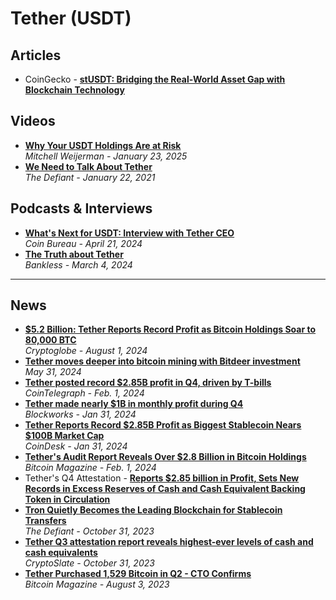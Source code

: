 # Tether (USDT)

## Articles
- CoinGecko - [**stUSDT: Bridging the Real-World Asset Gap with Blockchain Technology**](https://www.coingecko.com/learn/stusdt-new-era-of-real-world-asset-tokenization)

## Videos
- [**Why Your USDT Holdings Are at Risk**](https://www.youtube.com/watch?v=LQ4ae7w71kI)
  <br/>_Mitchell Weijerman - January 23, 2025_
- [**We Need to Talk About Tether**](https://www.youtube.com/watch?v=k1W_Gyerhug)
  <br/>_The Defiant - January 22, 2021_

## Podcasts & Interviews
- [**What's Next for USDT: Interview with Tether CEO**](https://www.youtube.com/watch?v=1oDgxAvQVQk)
  <br/>_Coin Bureau - April 21, 2024_
- [**The Truth about Tether**](https://www.youtube.com/watch?v=w3Kh9FVOtwA)
  <br/>_Bankless - March 4, 2024_

----

## News

- [**$5.2 Billion: Tether Reports Record Profit as Bitcoin Holdings Soar to 80,000 BTC**](https://www.cryptoglobe.com/latest/2024/08/5-2-billion-tether-reports-record-profit-as-bitcoin-holdings-soar-to-80000-btc/)
  <br/>_Cryptoglobe - August 1, 2024_
- [**Tether moves deeper into bitcoin mining with Bitdeer investment**](https://blockworks.co/news/tether-bitdeer-bitcoin-mining-investment)
  <br/>_May 31, 2024_
- [**Tether posted record $2.85B profit in Q4, driven by T-bills**](https://cointelegraph.com/news/tether-posted-record-2-85-billion-profit-q4-driven-treasury-bills)
  <br/>_CoinTelegraph - Feb. 1, 2024_
- [**Tether made nearly $1B in monthly profit during Q4**](https://blockworks.co/news/tether-monthly-profit-q4)
  <br/>_Blockworks - Jan 31, 2024_
- [**Tether Reports Record $2.85B Profit as Biggest Stablecoin Nears $100B Market Cap**](https://www.coindesk.com/business/2024/01/31/tether-reports-record-285b-profit-as-biggest-stablecoin-nears-100b-market-cap/)
  <br/>_CoinDesk - Jan 31, 2024_
- [**Tether's Audit Report Reveals Over $2.8 Billion in Bitcoin Holdings**](https://bitcoinmagazine.com/business/tethers-audit-report-reveals-over-2-8-billion-in-bitcoin-holdings)
  <br/>_Bitcoin Magazine - Feb. 1, 2024_
- Tether's Q4 Attestation - [**Reports $2.85 billion in Profit, Sets New Records in Excess Reserves of Cash and Cash Equivalent Backing Token in Circulation**](https://tether.to/en/tethers-2023-q4-attestation/)
- [**Tron Quietly Becomes the Leading Blockchain for Stablecoin Transfers**](https://thedefiant.io/tron-quietly-becomes-the-leading-blockchain-for-stablecoin-transfers)
  <br/>_The Defiant - October 31, 2023_
- [**Tether Q3 attestation report reveals highest-ever levels of cash and cash equivalents**](https://cryptoslate.com/tether-q3-attestation-report-reveals-highest-ever-levels-of-cash-and-cash-equivalents/)
  <br/>_CryptoSlate - October 31, 2023_
- [**Tether Purchased 1,529 Bitcoin in Q2 - CTO Confirms**](https://bitcoinmagazine.com/markets/exclusive-tether-purchased-1529-bitcoin-in-q2-cto-confirms)
  <br/>_Bitcoin Magazine - August 3, 2023_



